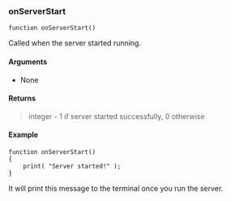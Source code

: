 ### onServerStart
```Squirrel
function onServerStart()
```

Called when the server started running.

#### Arguments

- None

#### Returns

> integer - 1 if server started successfully, 0 otherwise

#### Example
```Squirrel
function onServerStart()
{
    print( "Server started!" );
}
```

It will print this message to the terminal once you run the server.
